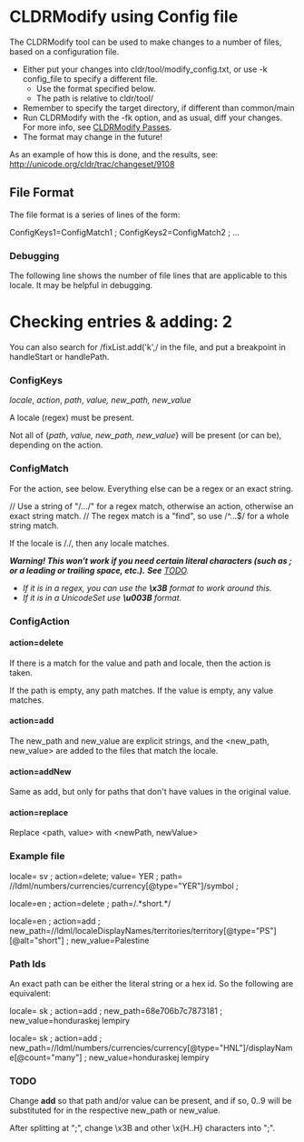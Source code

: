 # CLDRModify using Config file

The CLDRModify tool can be used to make changes to a number of files, based on a
configuration file.

*   Either put your changes into cldr/tool/modify_config.txt, or use -k
    config_file to specify a different file.
    *   Use the format specified below.
    *   The path is relative to cldr/tool/
*   Remember to specify the target directory, if different than common/main
*   Run CLDRModify with the -fk option, and as usual, diff your changes. For
    more info, see [CLDRModify Passes](index.md).
*   The format may change in the future!

As an example of how this is done, and the results, see:
<http://unicode.org/cldr/trac/changeset/9108>

## File Format

The file format is a series of lines of the form:

ConfigKeys1=ConfigMatch1 ; ConfigKeys2=ConfigMatch2 ; ...

### Debugging

The following line shows the number of file lines that are applicable to this
locale. It may be helpful in debugging.

# Checking entries & adding:    2

You can also search for /fixList.add('k',/ in the file, and put a breakpoint in
handleStart or handlePath.

### ConfigKeys

*locale*, *action*, *path*, *value, new_path, new_value*

A locale (regex) must be present.

Not all of {*path*, *value, new_path, new_value*} will be present (or can be),
depending on the action.

### ConfigMatch

For the action, see below. Everything else can be a regex or an exact string.

// Use a string of "/.../" for a regex match, otherwise an action, otherwise an
exact string match.
// The regex match is a "find", so use /^...$/ for a whole string match.

If the locale is /./, then any locale matches.

***Warning! This won't work if you need certain literal characters (such as ; or
a leading or trailing space, etc.).** **See** [TODO](cldrmodify-config.md).*

*   *If it is in a regex, you can use the **\\x3B** format to work around this.*
*   *If it is in a UnicodeSet use **\\u003B** format.*

### ConfigAction

#### **action=delete**

If there is a match for the value and path and locale, then the action is taken.

If the path is empty, any path matches. If the value is empty, any value
matches.

#### **action=add**

The new_path and new_value are explicit strings, and the <new_path, new_value>
are added to the files that match the locale.

#### action=addNew

Same as add, but only for paths that don't have values in the original value.

#### action=replace

Replace <path, value> with <newPath, newValue>

### Example file

locale= sv ; action=delete; value= YER ; path=
//ldml/numbers/currencies/currency\[@type="YER"\]/symbol ;

locale=en ; action=delete ; path=/.\*short.\*/

locale=en ; action=add ;
new_path=//ldml/localeDisplayNames/territories/territory\[@type="PS"\]\[@alt="short"\]
; new_value=Palestine

### Path Ids

An exact path can be either the literal string or a hex id. So the following are
equivalent:

locale=  sk     ; action=add ; new_path=68e706b7c7873181         ;
new_value=honduraskej lempiry

locale=  sk     ; action=add ;
new_path=//ldml/numbers/currencies/currency\[@type="HNL"\]/displayName\[@count="many"\]
; new_value=honduraskej lempiry

### TODO

Change **add** so that path and/or value can be present, and if so, $0..$9 will
be substituted for in the respective new_path or new_value.

After splitting at ";", change \\x3B and other \\x{H..H} characters into ";".
